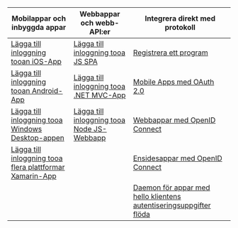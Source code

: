 | Mobilappar och inbyggda appar | Webbappar och webb-API:er | Integrera direkt med protokoll |
| --- | --- | --- |
| [Lägga till inloggning tooan iOS-App](../articles/active-directory/develop/GuidedSetups/active-directory-ios.md) | [Lägga till inloggning tooa JS SPA](../articles/active-directory/develop/GuidedSetups/active-directory-javascriptspa.md) |[Registrera ett program](../articles/active-directory/develop/active-directory-v2-app-registration.md) | 
| [Lägga till inloggning tooan Android-App](../articles/active-directory/develop/guidedsetups/active-directory-mobileanddesktopapp-android-intro.md) | [Lägga till inloggning tooa .NET MVC-App](../articles/active-directory/develop/guidedsetups/active-directory-serversidewebapp-aspnetwebappowin-intro.md) |[Mobile Apps med OAuth 2.0](../articles/active-directory/develop/active-directory-v2-protocols-oauth-code.md) |
| [Lägga till inloggning tooa Windows Desktop-appen](../articles/active-directory/develop/guidedsetups/active-directory-mobileanddesktopapp-windowsdesktop-intro.md) |[Lägga till inloggning tooa Node JS-Webbapp](../articles/active-directory/develop/active-directory-v2-devquickstarts-node-web.md) |[Webbappar med OpenID Connect](../articles/active-directory/develop/active-directory-v2-protocols-oidc.md) |
| [Lägga till inloggning tooa flera plattformar Xamarin-App](https://github.com/Azure-Samples/active-directory-xamarin-native-v2)|  |[Ensidesappar med OpenID Connect](../articles/active-directory/develop/active-directory-v2-protocols-implicit.md) |
|  |  | [Daemon för appar med hello klientens autentiseringsuppgifter flöda](../articles/active-directory/develop/active-directory-v2-protocols-oauth-client-creds.md) |
